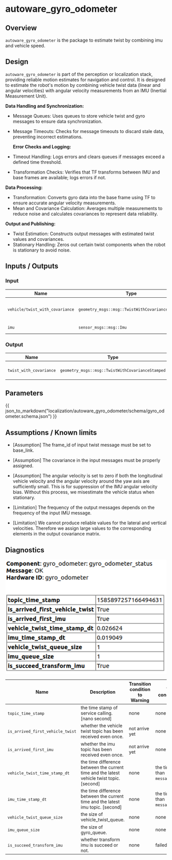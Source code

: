 # autoware_gyro_odometer

## Overview

`autoware_gyro_odometer` is the package to estimate twist by combining imu and vehicle speed.

## Design

`autoware_gyro_odometer` is part of the perception or localization stack, providing reliable motion estimates for navigation and control. It is designed to estimate the robot's motion by combining vehicle twist data (linear and angular velocities) with angular velocity measurements from an IMU (Inertial Measurement Unit).

**Data Handling and Synchronization:**

- Message Queues: Uses queues to store vehicle twist and gyro messages to ensure data synchronization.
- Message Timeouts: Checks for message timeouts to discard stale data, preventing incorrect estimations.

  **Error Checks and Logging:**

- Timeout Handling: Logs errors and clears queues if messages exceed a defined time threshold.
- Transformation Checks: Verifies that TF transforms between IMU and base frames are available; logs errors if not.

**Data Processing:**

- Transformation: Converts gyro data into the base frame using TF to ensure accurate angular velocity measurements.
- Mean and Covariance Calculation: Averages multiple measurements to reduce noise and calculates covariances to represent data reliability.

**Output and Publishing:**

- Twist Estimation: Constructs output messages with estimated twist values and covariances.
- Stationary Handling: Zeros out certain twist components when the robot is stationary to avoid noise.

## Inputs / Outputs

### Input

| Name                            | Type                                             | Description                        |
| ------------------------------- | ------------------------------------------------ | ---------------------------------- |
| `vehicle/twist_with_covariance` | `geometry_msgs::msg::TwistWithCovarianceStamped` | twist with covariance from vehicle |
| `imu`                           | `sensor_msgs::msg::Imu`                          | imu from sensor                    |

### Output

| Name                    | Type                                             | Description                     |
| ----------------------- | ------------------------------------------------ | ------------------------------- |
| `twist_with_covariance` | `geometry_msgs::msg::TwistWithCovarianceStamped` | estimated twist with covariance |

## Parameters

{{ json_to_markdown("localization/autoware_gyro_odometer/schema/gyro_odometer.schema.json") }}

## Assumptions / Known limits

- [Assumption] The frame_id of input twist message must be set to base_link.

- [Assumption] The covariance in the input messages must be properly assigned.

- [Assumption] The angular velocity is set to zero if both the longitudinal vehicle velocity and the angular velocity around the yaw axis are sufficiently small. This is for suppression of the IMU angular velocity bias. Without this process, we misestimate the vehicle status when stationary.

- [Limitation] The frequency of the output messages depends on the frequency of the input IMU message.

- [Limitation] We cannot produce reliable values for the lateral and vertical velocities. Therefore we assign large values to the corresponding elements in the output covariance matrix.

## Diagnostics

<img src="./docs/diagnostic.png" alt="drawing" width="600"/>

| Name                             | Description                                                                               | Transition condition to Warning | Transition condition to Error                     |
| -------------------------------- | ----------------------------------------------------------------------------------------- | ------------------------------- | ------------------------------------------------- |
| `topic_time_stamp`               | the time stamp of service calling. [nano second]                                          | none                            | none                                              |
| `is_arrived_first_vehicle_twist` | whether the vehicle twist topic has been received even once.                              | not arrive yet                  | none                                              |
| `is_arrived_first_imu`           | whether the imu topic has been received even once.                                        | not arrive yet                  | none                                              |
| `vehicle_twist_time_stamp_dt`    | the time difference between the current time and the latest vehicle twist topic. [second] | none                            | the time is **longer** than `message_timeout_sec` |
| `imu_time_stamp_dt`              | the time difference between the current time and the latest imu topic. [second]           | none                            | the time is **longer** than `message_timeout_sec` |
| `vehicle_twist_queue_size`       | the size of vehicle_twist_queue.                                                          | none                            | none                                              |
| `imu_queue_size`                 | the size of gyro_queue.                                                                   | none                            | none                                              |
| `is_succeed_transform_imu`       | whether transform imu is succeed or not.                                                  | none                            | failed                                            |
